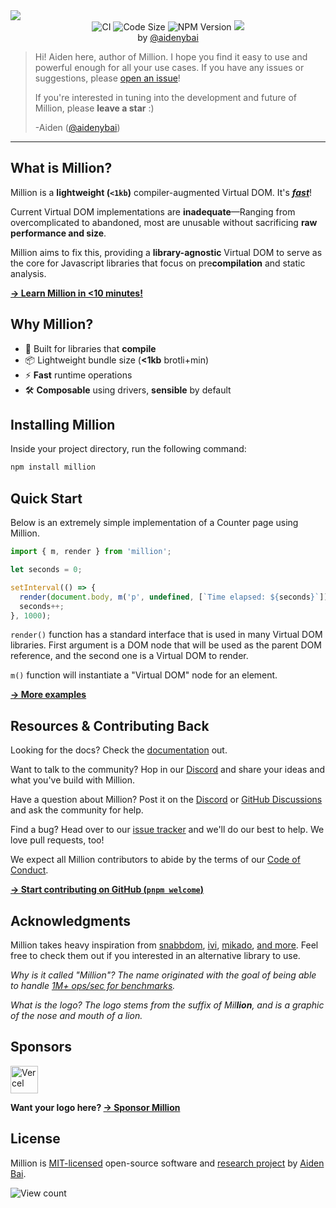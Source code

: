 <a href="https://million.js.org">
  <img src="https://raw.githubusercontent.com/aidenybai/million/main/.github/assets/banner.svg" />
</a>

<div align="center">
  <img src="https://img.shields.io/github/workflow/status/aidenybai/million/CI?style=flat&colorA=000000&colorB=000000" alt="CI" />
  <img src="https://badgen.net/badgesize/brotli/https/unpkg.com/million/dist/code-size-measurement.js?color=000000&labelColor=000000" alt="Code Size" />
  <img src="https://img.shields.io/npm/v/million?style=flat&colorA=000000&colorB=000000" alt="NPM Version" />
  <img src="https://img.shields.io/coveralls/github/aidenybai/million?style=flat&colorA=000000&colorB=000000" />
</div>

<div align="center">
  by <a href="https://github.com/aidenybai">@aidenybai</a>
</div>

> Hi! Aiden here, author of Million. I hope you find it easy to use and powerful enough for all your use cases. If you have any issues or suggestions, please [open an issue](https://github.com/aidenybai/million/issues)!
>
> If you're interested in tuning into the development and future of Million, please **leave a star** :)
>
> -Aiden ([@aidenybai](https://github.com/aidenybai))

---

## What is Million?

Million is a **lightweight (`<1kb`)** compiler-augmented Virtual DOM. It's [**_fast_**](https://million.js.org/benchmarks)!

Current Virtual DOM implementations are **inadequate**—Ranging from overcomplicated to abandoned, most are unusable without sacrificing **raw performance and size**.

Million aims to fix this, providing a **library-agnostic** Virtual DOM to serve as the core for Javascript libraries that focus on pre**compilation** and static analysis.

[**→ Learn Million in <10 minutes!**](https://million.js.org/docs/start-here)

## Why Million?

- 🦁 Built for libraries that **compile**
- 📦 Lightweight bundle size (**<1kb** brotli+min)
- ⚡ **Fast** runtime operations
- 🛠️ **Composable** using drivers, **sensible** by default

## Installing Million

Inside your project directory, run the following command:

```sh
npm install million
```

## Quick Start

Below is an extremely simple implementation of a Counter page using Million.

```js
import { m, render } from 'million';

let seconds = 0;

setInterval(() => {
  render(document.body, m('p', undefined, [`Time elapsed: ${seconds}`]));
  seconds++;
}, 1000);
```

`render()` function has a standard interface that is used in many Virtual DOM libraries. First argument is a DOM node that will be used as the parent DOM reference, and the second one is a Virtual DOM to render.

`m()` function will instantiate a "Virtual DOM" node for an element.

[**→ More examples**](https://million.js.org/docs/quick-start)

## Resources & Contributing Back

Looking for the docs? Check the [documentation](https://million.js.org) out.

Want to talk to the community? Hop in our [Discord](https://discord.gg/X9yFbcV2rF) and share your ideas and what you've build with Million.

Have a question about Million? Post it on the [Discord](https://discord.gg/X9yFbcV2rF) or [GitHub Discussions](https://github.com/aidenybai/million/discussions) and ask the community for help.

Find a bug? Head over to our [issue tracker](https://github.com/aidenybai/million/issues) and we'll do our best to help. We love pull requests, too!

We expect all Million contributors to abide by the terms of our [Code of Conduct](https://github.com/aidenybai/million/blob/main/.github/CODE_OF_CONDUCT.md).

[**→ Start contributing on GitHub (`pnpm welcome`)**](https://github.com/aidenybai/million/blob/main/.github/CONTRIBUTING.md)

## Acknowledgments

Million takes heavy inspiration from [snabbdom](https://github.com/snabbdom/snabbdom), [ivi](https://github.com/localvoid/ivi), [mikado](https://github.com/nextapps-de/mikado), [and more](https://krausest.github.io/js-framework-benchmark/2021/table_chrome_96.0.4664.45.html). Feel free to check them out if you interested in an alternative library to use.

_Why is it called "Million"? The name originated with the goal of being able to handle [1M+ ops/sec for benchmarks](https://github.com/aidenybai/million/tree/main/benchmarks#readme)._

_What is the logo? The logo stems from the suffix of Mil**lion**, and is a graphic of the nose and mouth of a lion._

## Sponsors

<a href="https://vercel.com/?utm_source=millionjs&utm_campaign=oss" target="_blank"><img height="44" src="https://raw.githubusercontent.com/aidenybai/million/main/.github/assets/vercel-logo.svg" alt="Vercel"></a>

**Want your logo here? [→ Sponsor Million](https://github.com/sponsors/aidenybai)**

## License

Million is [MIT-licensed](LICENSE) open-source software and [research project](https://github.com/aidenybai/million/blob/main/.github/RESEARCH.md) by [Aiden Bai](https://github.com/aidenybai).

![View count](https://hits.link/hits?url=https://github.com/aidenybai/million&bgRight=000&bgLeft=000)
